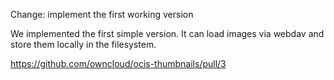 Change: implement the first working version

We implemented the first simple version.
It can load images via webdav and store them locally in the filesystem.

https://github.com/owncloud/ocis-thumbnails/pull/3
